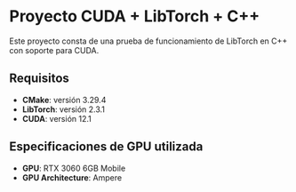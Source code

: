 # Proyecto CUDA + LibTorch + C++

Este proyecto consta de una prueba de funcionamiento de LibTorch en C++ con soporte para CUDA.

## Requisitos

- **CMake**: versión 3.29.4
- **LibTorch**: versión 2.3.1
- **CUDA**: versión 12.1

## Especificaciones de GPU utilizada

- **GPU**: RTX 3060 6GB Mobile
- **GPU Architecture**: Ampere
